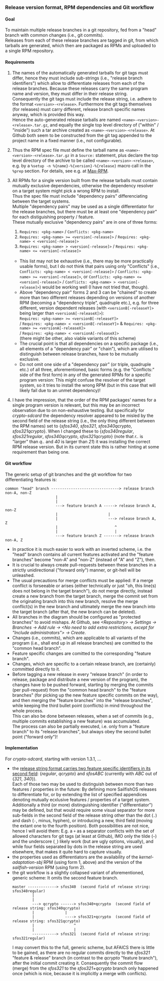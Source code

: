 ### Release version format, RPM dependencies and Git workflow

#### Goal
To maintain multiple release branches in a git repository, fed from a "head" branch with common changes (i.e., git commits).<br />
Releases from each of these release branches are tagged in git, from which tarballs are generated, which then are packaged as RPMs and uploaded to a single RPM repository.

#### Requirements
1. The names of the automatically generated tarballs for git tags must differ, hence they must include sub-strings (i.e., "release branch identifiers") which allow to differentiate releases from each of the release branches.  Because these releases carry the same program name and version, they must differ in their release string.<br />
   Consequently the git tags must include the release string, i.e. adhere to the format `<version>-<release>`.  Furthermore the git tags themselves (for releases) must carry different, release branch specific names anyway, which is provided this way.<br />
   Hence the auto-generated release tarballs are named `<name>-<version>-<release>.tar.gz`, and equally the single top level directory of ("within" / "inside") such a tar archive created as `<name>-<version>-<release>`.  At Github both seem to be constructed from the git tag appended to the project name in a fixed manner (i.e., not configurable).
2. Thus the RPM spec file must define the tarball name as `<name>-<version>-<release>.tar.gz` in a `Source:` statement, plus declare the top level directory of the archive to be called `<name>-<version>-<release>`, e.g. by a `%setup -n %{name}-%{version}-%{release}` macro call in the `%prep` section.  For details, see e.g. at [Max-RPM](http://ftp.rpm.org/max-rpm/s1-rpm-inside-macros.html#S2-RPM-INSIDE-SETUP-MACRO).
3. All RPMs for a single version built from the release tarballs must contain mutually exclusive dependencies, otherwise the dependency resolver on a target system might pick a wrong RPM to install.<br />
   Thus the spec file must include "dependency pairs" differenciating between the target systems.<br />
   Multiple "dependency pairs" may be used as a single differentiator for the release branches, but there  must be at least one "dependency pair" for each distiguishing property / feature.<br />
   These mutually exclusive "dependency pairs" are in one of three forms:
   1. `Requires: <pkg-name>`  /  `Conflicts: <pkg-name>`
   2. `Requires: <pkg-name> >= <version[-release]>`  /  `Requires: <pkg-name> < <version[-release]>`
   3. `Requires: <pkg-name> > <version[-release]>`  /  `Requires: <pkg-name> <= <version[-release]>`
   <br />
   
   * This list may not be exhaustive (i.e., there may be more practically usable forms), but I do not think that pairs using only "Conflicts" (i.e., `Conflicts: <pkg-name> < <version[-release]>` / `Conflicts: <pkg-name> >= <version[-release]>`, or `Conflicts: <pkg-name> <= <version[-release]>` / `Conflicts: <pkg-name> > <version[-release]>`) would be working well (I have not tried that, though).
   * Above "dependency pair" forms 2 and 3 can be "chained" to create more than two different releases depending on versions of another RPM (becoming a "dependency triple", quadruple etc.), e.g. for three different, version dependent releases (with `<versionB[-releaseY]>` being larger than `<versionA[-releaseX]>`):<br />
     `Requires: <pkg-name> >= <versionB[-releaseY]>`<br />
     / `Requires: <pkg-name> < <versionB[-releaseY]>` & `Requires: <pkg-name> >= <versionA[-releaseX]>`<br />
     / `Requires: <pkg-name> < <versionA[-releaseX]>`<br />
     (there might be other, also viable variants of this scheme)
   * The crucial point is that all dependencies on a specific package (i.e., all elements of a "dependency pair" or "chain"), which are utilised to distinguish between release branches, have to be mutually exclusive.
   * Do not omit one side of a "dependency pair" (or triple, quadruple etc.) of all three, aforementioned, basic forms (e.g. the "Conflicts:" side of the first form) in any of the generated RPMs for a specific program version: This might confuse the resolver of the target system, so it tries to install the wrong RPM (but in this case that will likely fail due to an unmet dependency)!
4. I have the impression, that the order of the RPM packages' names for a single program version is relevant, but this may be an incorrect observation due to on non-exhaustive testing.  But specifically for *crypto-sdcard* the dependency resolver appeared to be misled by the second field of the release string (i.e., the only thing different between the RPM names) set to {*sfos340*, *sfos321*, *sfos340qcrypto*, *sfos321qcrypto*}.  When I changed these to {*sfos340regular*, *sfos321regular*, *sfos340qcrypto*, *sfos321qcrypto*} (note that *r..* is "larger" than *q..* and *40* is larger than *21*) it was installing the correct RPM release version.  But in its current state this is rather hinting at some requirement than being one.

#### Git workflow
The generic setup of git branches and the git workflow for two differentiating features is:
```
common "head" branch -------------------------------> release branch non-A, non-Z
                       |
                       |
                       ---> feature branch A -----> release branch A, non-Z
                       |                       |
                       |                       ---> release branch A, Z
                       |                          ^
                       |                          |
                       ---> feature branch Z -------> release branch non-A, Z
```
* In practice it is much easier to work with an inverted scheme, i.e. the "head" branch contains all current features activated and the "feature branches" become "non-A" and "non-Z" (instead of "A" and "Z"), then.
* It is crucial to always create pull-requests between these branches in a strictly unidirectional ("forward only") manner, or git-hell will be unleashed.
* The usual precautions for merge conflicts must be applied: If a merge conflict is forseeable or arises (either technically or just "oh, this line(s) does not belong in the target branch"), do not merge directly, instead create a new branch from the target branch, merge the commit set from the originating branch into this new branch, resolve the merge conflict(s) in the new branch and ultimately merge the new branch into the target branch (after that, the new branch can be deleted).
* All branches in the diagram should be configured as "protected branches" to avoid mishaps.  At Github, see *\<Repository\> -> Settings -> Branches -> Add rule -> \<No need to add extra restrictions, except for "Include administrators"\> -> Create*.
* Changes (i.e., commits), which are applicable to all variants of the program (i.e., shall end up in all release branches) are comitted to the "common head branch".
* Feature specific changes are comitted to the corresponding "feature branch".
* Changes, which are specific to a certain release branch, are (certainly) committed directly to it.
* Before tagging a new release in every "release branch" (in order to release, package and distribute a new version of the program), the changes have to be pushed forward, starting by merging the commits (per pull-request) from the "common head branch" to the "feature branches" (for picking up the new feature specific commits on the way), and then merging the "feature branches" into the "release branches", while keeping the third bullet point (conflicts) in mind throughout the whole process.<br />
  This can also be done between releases, when a set of commits (e.g., multiple commits establishing a new feature) was accumulated.<br />
  The process can also be partially executed, i.e. only from a "feature branch" to its "release branches", but always obey the second bullet point ("forward only")!

#### Implementation
For *crypto-sdcard*, starting with version 1.3.1, ...
* the [release string format carries two feature specific identifiers in its second field](https://github.com/Olf0/crypto-sdcard/blob/master/rpm/crypto-sdcard.spec#L7): {*regular*, *qcrypto*} and *sfosABC* (currently with *ABC* out of {*321*, *340*}).<br />
  Each of those two may be used to distinguish between more than two features / properties in the future: By defining more SailfishOS releases to differentiate for, or by extending the list of specified appendices denoting mutually ecxlusive features / properties of a target system.<br />
  Additionally a third (or more) distinguishing identifier ("differentiator") may be defined, but that would require some visual separator for more sub-fields in the second field of the release string other than the dot (`.`) and dash (`-`, minus, hyphen), or introducing a new, third field (moving the extant one to the fourth position).  Both possibilities are not nice, hence I will avoid them: E.g. a `+` as a separator conflicts with the set of allowed characters for git tags (at least at Github), IMO only the tilde (`~`) and the underscore (`_`) likely work (but are ugly options, visually), and while four fields separated by dots in the release string are used elsewhere, that makes it quite hard to capture visually.
* the properties used as differentiators are the availability of the *kernel-adaptation-sbj* RPM (using form 1, above) and the version of the *sailfish-version* RPM (using form 2).
* the git workflow is a slightly collapsed variant of aforementioned, generic scheme: It omits the second feature branch.
  ```
  master -------------> sfos340  (second field of release string: sfos340regular)
           |
           |
           ---> qcrypto ------> sfos340+qcrypto  (second field of release string: sfos340qcrypto)
           |              |
           |              ----> sfos321+qcrypto  (second field of release string: sfos321qcrypto)
           |                  ^
           |                  |
           -----------> sfos321  (second field of release string: sfos321regular)
  ```
  I may convert this to the full, generic scheme, but AFAICS there is little to be gained, as there are no regular commits directly to the *sfos321* "feature & release" branch (in contrast to the *qcrypto* "feature branch"), after the initial commit creating it.  Consequently the commit flow (merge) from the *sfos321* to the *sfos321+qcrypto* branch only happened once (which is nice, because it is implicitly a merge with conflicts).
